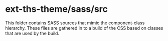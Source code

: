 # ext-ths-theme/sass/src

This folder contains SASS sources that mimic the component-class hierarchy. These files
are gathered in to a build of the CSS based on classes that are used by the build.
